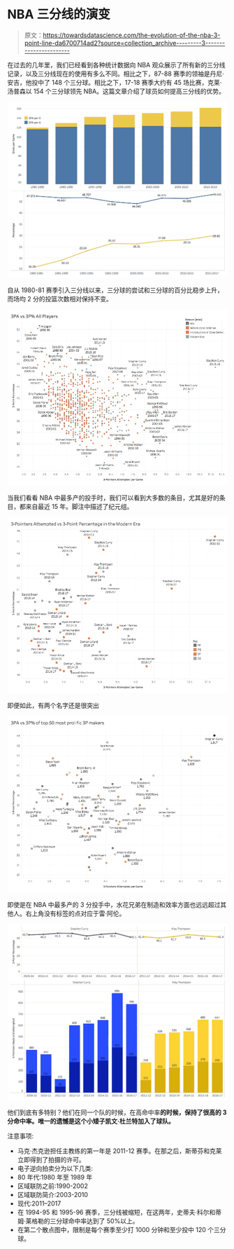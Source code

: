 # NBA 三分线的演变

> 原文：<https://towardsdatascience.com/the-evolution-of-the-nba-3-point-line-da6700714ad2?source=collection_archive---------3----------------------->

在过去的几年里，我们已经看到各种统计数据向 NBA 观众展示了所有新的三分线记录，以及三分线现在的使用有多么不同。相比之下，87-88 赛季的领袖是丹尼·安吉，他投中了 148 个三分球。相比之下，17-18 赛季大约有 45 场比赛，克莱·汤普森以 154 个三分球领先 NBA。这篇文章介绍了球员如何提高三分线的优势。

![](img/7022afa0fc75d113ef547162943c193c.png)

自从 1980-81 赛季引入三分线以来，三分球的尝试和三分球的百分比稳步上升，而场均 2 分的投篮次数相对保持不变。

![](img/28f58faf2259cb875a7bb7251979b98f.png)

当我们看看 NBA 中最多产的投手时，我们可以看到大多数的条目，尤其是好的条目，都来自最近 15 年。脚注中描述了纪元组。

![](img/caea341ef56cff4170a4c26f95eb0945.png)

即便如此，有两个名字还是很突出

![](img/a33a490ca148caae1543531ebf287d1a.png)

即使是在 NBA 中最多产的 3 分投手中，水花兄弟在制造和效率方面也远远超过其他人。右上角没有标签的点对应于雷·阿伦。

![](img/758bcbe9064f4e930209ad1a984dac06.png)

他们到底有多特别？他们在同一个队的时候，在高命中率**的时候，保持了很高的 3 分命中率。唯一的遗憾是这个小矮子凯文·杜兰特加入了球队。**

注意事项:

*   马克·杰克逊担任主教练的第一年是 2011-12 赛季。在那之后，斯蒂芬和克莱立即得到了拍摄的许可。
*   电子逆向拍卖分为以下几类:
*   80 年代:1980 年至 1989 年
*   区域联防之前:1990-2002
*   区域联防简介:2003-2010
*   现代:2011–2017
*   在 1994-95 和 1995-96 赛季，三分线被缩短，在这两年，史蒂夫·科尔和蒂姆·莱格勒的三分球命中率达到了 50%以上。
*   在第二个散点图中，限制是每个赛季至少打 1000 分钟和至少投中 120 个三分球。